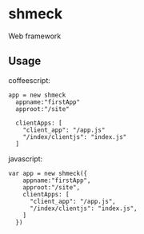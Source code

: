 shmeck
======

Web framework

Usage
--------------
coffeescript:

    app = new shmeck
      appname:"firstApp"
      approot:"/site"

      clientApps: [
        "client_app": "/app.js"
        "/index/clientjs": "index.js"
      ]


javascript:

    var app = new shmeck({
        appname:"firstApp",
        approot:"/site",
        clientApps: [
          "client_app": "/app.js",
          "/index/clientjs": "index.js",
        ]
      })
     

      